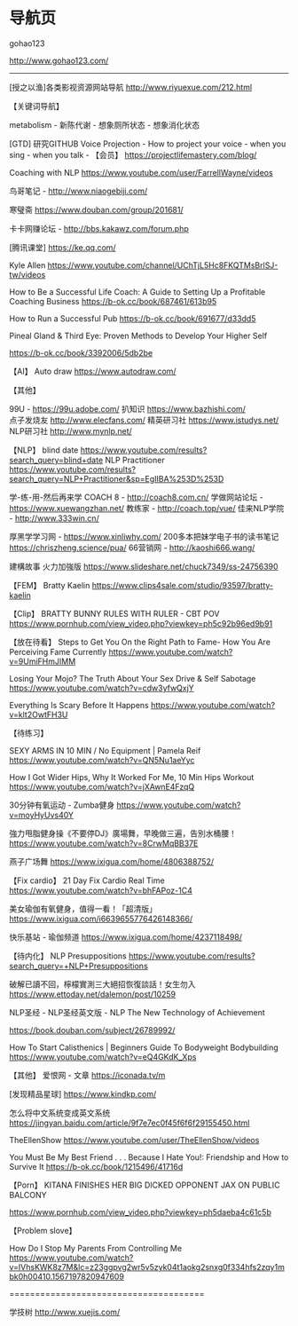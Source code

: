 
# 导航页
gohao123

http://www.gohao123.com/




----------------------------------------------------------
[授之以渔]各类影视资源网站导航
http://www.riyuexue.com/212.html 

【关键词导航】

metabolism - 新陈代谢 - 想象厕所状态 - 想象消化状态 

[GTD]
研究GITHUB
Voice Projection - How to project your voice  - when you  sing - when you talk - 
【会员】
https://projectlifemastery.com/blog/

Coaching with NLP
https://www.youtube.com/user/FarrellWayne/videos

鸟哥笔记 - http://www.niaogebiji.com/

寒璧斋  https://www.douban.com/group/201681/ 

卡卡网赚论坛 - http://bbs.kakawz.com/forum.php 

[腾讯课堂]  https://ke.qq.com/ 

Kyle Allen
https://www.youtube.com/channel/UChTjL5Hc8FKQTMsBrlSJ-tw/videos

How to Be a Successful Life Coach: A Guide to Setting Up a Profitable Coaching Business
https://b-ok.cc/book/687461/613b95 

How to Run a Successful Pub
https://b-ok.cc/book/691677/d33dd5 

Pineal Gland & Third Eye: Proven Methods to Develop Your Higher Self

https://b-ok.cc/book/3392006/5db2be

【AI】
Auto draw 
https://www.autodraw.com/
 
【其他】

99U - https://99u.adobe.com/
扒知识 https://www.bazhishi.com/  
点子发烧友 http://www.elecfans.com/
精英研习社 https://www.istudys.net/ 
NLP研习社 http://www.mynlp.net/

【NLP】
blind date
https://www.youtube.com/results?search_query=blind+date
NLP Practitioner
https://www.youtube.com/results?search_query=NLP+Practitioner&sp=EgIIBA%253D%253D 

学-练-用-然后再来学
COACH 8 - http://coach8.com.cn/ 
学做网站论坛 - https://www.xuewangzhan.net/ 
教练家 - http://coach.top/vue/ 
佳来NLP学院 - http://www.333win.cn/ 

厚黑学学习网 - https://www.xinliwhy.com/ 
200多本把妹学电子书的读书笔记  https://chriszheng.science/pua/ 
66营销网  - http://kaoshi666.wang/ 

建構故事 火力加強版
https://www.slideshare.net/chuck7349/ss-24756390 

【FEM】
Bratty Kaelin https://www.clips4sale.com/studio/93597/bratty-kaelin 




【Clip】
BRATTY BUNNY RULES WITH RULER - CBT POV
https://www.pornhub.com/view_video.php?viewkey=ph5c92b96ed9b91 


【放在待看】
Steps to Get You On the Right Path to Fame- How You Are Perceiving Fame Currently
https://www.youtube.com/watch?v=9UmiFHmJIMM 

Losing Your Mojo? The Truth About Your Sex Drive & Self Sabotage
https://www.youtube.com/watch?v=cdw3yfwQxjY 

Everything Is Scary Before It Happens
https://www.youtube.com/watch?v=klt2OwtFH3U 

【待练习】

SEXY ARMS IN 10 MIN / No Equipment | Pamela Reif
https://www.youtube.com/watch?v=QN5Nu1aeYyc

How I Got Wider Hips, Why It Worked For Me, 10 Min Hips Workout
https://www.youtube.com/watch?v=jXAwnE4FzqQ

30分钟有氧运动 - Zumba健身
https://www.youtube.com/watch?v=moyHyUvs40Y

強力甩脂健身操《不要停DJ》廣場舞，早晚做三遍，告別水桶腰！
https://www.youtube.com/watch?v=8CrwMqBB37E

燕子广场舞
https://www.ixigua.com/home/4806388752/





【Fix cardio】
21 Day Fix Cardio Real Time 
https://www.youtube.com/watch?v=bhFAPoz-1C4

美女瑜伽有氧健身，值得一看！「超清版」
https://www.ixigua.com/i6639655776426148366/ 

快乐基站 - 瑜伽频道
https://www.ixigua.com/home/4237118498/


【待内化】
 NLP Presuppositions
 https://www.youtube.com/results?search_query=+NLP+Presuppositions
 
破解已讀不回，檸檬實測三大絕招恢復談話！女生勿入
https://www.ettoday.net/dalemon/post/10259  

NLP圣经 -  NLP圣经英文版 - NLP The New Technology of Achievement

https://book.douban.com/subject/26789992/ 


How To Start Calisthenics | Beginners Guide To Bodyweight Bodybuilding
https://www.youtube.com/watch?v=eQ4GKdK_Xps

【其他】
爱恨网 - 文章 
https://iconada.tv/m

[发现精品星球]  https://www.kindkp.com/

怎么将中文系统变成英文系统
https://jingyan.baidu.com/article/9f7e7ec0f45f6f6f29155450.html


TheEllenShow
https://www.youtube.com/user/TheEllenShow/videos 

You Must Be My Best Friend . . . Because I Hate You!: Friendship and How to Survive It
https://b-ok.cc/book/1215496/41716d

【Porn】
KITANA FINISHES HER BIG DICKED OPPONENT JAX ON PUBLIC BALCONY

https://www.pornhub.com/view_video.php?viewkey=ph5daeba4c61c5b


【Problem slove】

How Do I Stop My Parents From Controlling Me
https://www.youtube.com/watch?v=IVhsKWK8z7M&lc=z23ggpvg2wr5v5zyk04t1aokg2snxg0f334hfs2zqy1mbk0h00410.1567197820947609 


======================================


学技树
http://www.xuejis.com/
